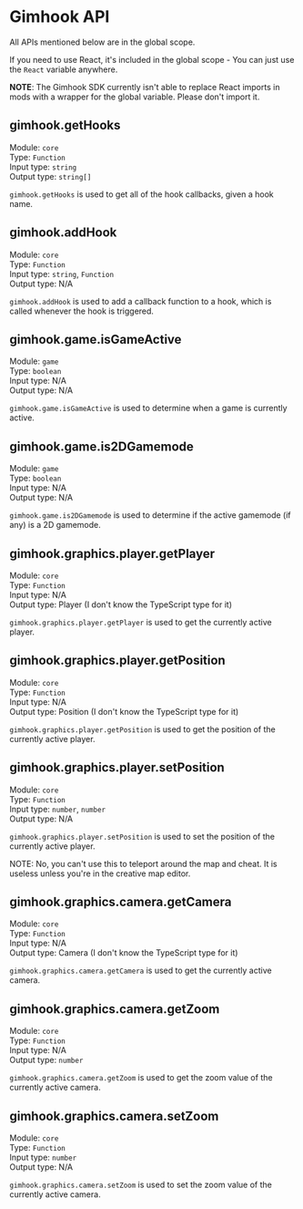 # Gimhook API

All APIs mentioned below are in the global scope.

If you need to use React, it's included in the global scope - You can just use the `React` variable anywhere.

**NOTE**: The Gimhook SDK currently isn't able to replace React imports in mods with a wrapper for the global variable. Please don't import it.

## gimhook.getHooks

Module: `core`  
Type: `Function`  
Input type: `string`  
Output type: `string[]`  

`gimhook.getHooks` is used to get all of the hook callbacks, given a hook name.

## gimhook.addHook

Module: `core`  
Type: `Function`  
Input type: `string`, `Function`   
Output type: N/A  

`gimhook.addHook` is used to add a callback function to a hook, which is called whenever the hook is triggered.

## gimhook.game.isGameActive

Module: `game`  
Type: `boolean`  
Input type: N/A  
Output type: N/A  

`gimhook.game.isGameActive` is used to determine when a game is currently active.

## gimhook.game.is2DGamemode

Module: `game`  
Type: `boolean`  
Input type: N/A  
Output type: N/A  

`gimhook.game.is2DGamemode` is used to determine if the active gamemode (if any) is a 2D gamemode.

## gimhook.graphics.player.getPlayer

Module: `core`  
Type: `Function`  
Input type: N/A  
Output type: Player (I don't know the TypeScript type for it)  

`gimhook.graphics.player.getPlayer` is used to get the currently active player.

## gimhook.graphics.player.getPosition

Module: `core`  
Type: `Function`  
Input type: N/A  
Output type: Position (I don't know the TypeScript type for it)  

`gimhook.graphics.player.getPosition` is used to get the position of the currently active player.

## gimhook.graphics.player.setPosition

Module: `core`  
Type: `Function`  
Input type: `number`, `number`  
Output type: N/A  

`gimhook.graphics.player.setPosition` is used to set the position of the currently active player.  

NOTE: No, you can't use this to teleport around the map and cheat. It is useless unless you're in the creative map editor.

## gimhook.graphics.camera.getCamera

Module: `core`  
Type: `Function`  
Input type: N/A  
Output type: Camera (I don't know the TypeScript type for it)  

`gimhook.graphics.camera.getCamera` is used to get the currently active camera.

## gimhook.graphics.camera.getZoom

Module: `core`  
Type: `Function`  
Input type: N/A  
Output type: `number`  

`gimhook.graphics.camera.getZoom` is used to get the zoom value of the currently active camera.

## gimhook.graphics.camera.setZoom

Module: `core`  
Type: `Function`  
Input type: `number`  
Output type: N/A  

`gimhook.graphics.camera.setZoom` is used to set the zoom value of the currently active camera.